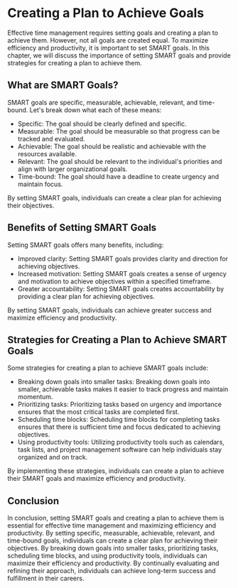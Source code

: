 Creating a Plan to Achieve Goals
================================================================

Effective time management requires setting goals and creating a plan to achieve them. However, not all goals are created equal. To maximize efficiency and productivity, it is important to set SMART goals. In this chapter, we will discuss the importance of setting SMART goals and provide strategies for creating a plan to achieve them.

What are SMART Goals?
---------------------

SMART goals are specific, measurable, achievable, relevant, and time-bound. Let's break down what each of these means:

* Specific: The goal should be clearly defined and specific.
* Measurable: The goal should be measurable so that progress can be tracked and evaluated.
* Achievable: The goal should be realistic and achievable with the resources available.
* Relevant: The goal should be relevant to the individual's priorities and align with larger organizational goals.
* Time-bound: The goal should have a deadline to create urgency and maintain focus.

By setting SMART goals, individuals can create a clear plan for achieving their objectives.

Benefits of Setting SMART Goals
-------------------------------

Setting SMART goals offers many benefits, including:

* Improved clarity: Setting SMART goals provides clarity and direction for achieving objectives.
* Increased motivation: Setting SMART goals creates a sense of urgency and motivation to achieve objectives within a specified timeframe.
* Greater accountability: Setting SMART goals creates accountability by providing a clear plan for achieving objectives.

By setting SMART goals, individuals can achieve greater success and maximize efficiency and productivity.

Strategies for Creating a Plan to Achieve SMART Goals
-----------------------------------------------------

Some strategies for creating a plan to achieve SMART goals include:

* Breaking down goals into smaller tasks: Breaking down goals into smaller, achievable tasks makes it easier to track progress and maintain momentum.
* Prioritizing tasks: Prioritizing tasks based on urgency and importance ensures that the most critical tasks are completed first.
* Scheduling time blocks: Scheduling time blocks for completing tasks ensures that there is sufficient time and focus dedicated to achieving objectives.
* Using productivity tools: Utilizing productivity tools such as calendars, task lists, and project management software can help individuals stay organized and on track.

By implementing these strategies, individuals can create a plan to achieve their SMART goals and maximize efficiency and productivity.

Conclusion
----------

In conclusion, setting SMART goals and creating a plan to achieve them is essential for effective time management and maximizing efficiency and productivity. By setting specific, measurable, achievable, relevant, and time-bound goals, individuals can create a clear plan for achieving their objectives. By breaking down goals into smaller tasks, prioritizing tasks, scheduling time blocks, and using productivity tools, individuals can maximize their efficiency and productivity. By continually evaluating and refining their approach, individuals can achieve long-term success and fulfillment in their careers.

